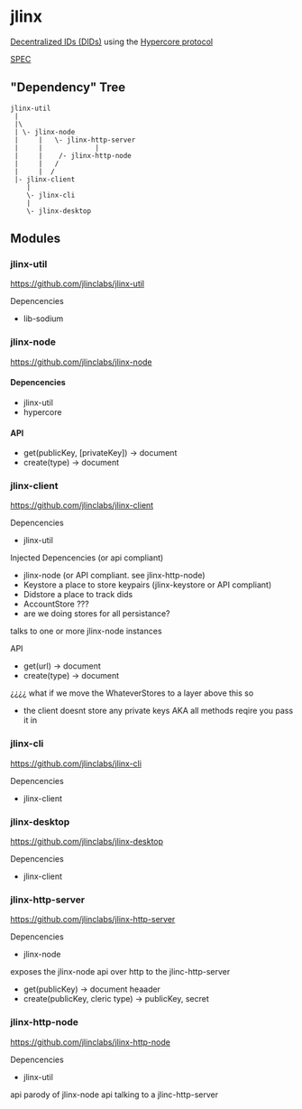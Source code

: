 # jlinx

[Decentralized IDs (DIDs)](https://w3c.github.io/did-core/) 
using the 
[Hypercore protocol](https://hypercore-protocol.org)

[SPEC](./SPEC.md)

## "Dependency" Tree

```
jlinx-util
 |
 |\
 | \- jlinx-node
 |     |   \- jlinx-http-server
 |     |             |
 |     |    /- jlinx-http-node
 |     |   /
 |     |  /
 |- jlinx-client
    |
    \- jlinx-cli
    |
    \- jlinx-desktop
```
## Modules

### jlinx-util

https://github.com/jlinclabs/jlinx-util

Depencencies
- lib-sodium



### jlinx-node

https://github.com/jlinclabs/jlinx-node

#### Depencencies
- jlinx-util
- hypercore

#### API

- get(publicKey, [privateKey]) -> document
- create(type) -> document

### jlinx-client

https://github.com/jlinclabs/jlinx-client

Depencencies
- jlinx-util

Injected Depencencies (or api compliant)
- jlinx-node (or API compliant. see jlinx-http-node)
- Keystore a place to store keypairs (jlinx-keystore or API compliant)
- Didstore a place to track dids
- AccountStore ???
- are we doing stores for all persistance?

talks to one or more jlinx-node instances

API
- get(url) -> document
- create(type) -> document

¿¿¿¿ what if we move the WhateverStores to a layer above this so
  - the client doesnt store any private keys AKA all methods reqire you pass it in


### jlinx-cli

https://github.com/jlinclabs/jlinx-cli

Depencencies
- jlinx-client

### jlinx-desktop

https://github.com/jlinclabs/jlinx-desktop

Depencencies
- jlinx-client




### jlinx-http-server

https://github.com/jlinclabs/jlinx-http-server

Depencencies
- jlinx-node

exposes the jlinx-node api over http to the jlinc-http-server

- get(publicKey) -> document heaader
- create(publicKey, cleric type) -> publicKey, secret

### jlinx-http-node

https://github.com/jlinclabs/jlinx-http-node

Depencencies
- jlinx-util

api parody of jlinx-node api talking to a jlinc-http-server




